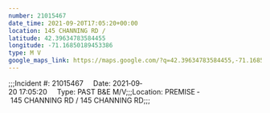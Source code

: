 ```yaml
---
number: 21015467
date_time: 2021-09-20T17:05:20+00:00
location: 145 CHANNING RD / 
latitude: 42.39634783584455
longitude: -71.16850189453386
type: M V
google_maps_link: https://maps.google.com/?q=42.39634783584455,-71.16850189453386
---
```


;;;Incident #: 21015467     Date: 2021‐09‐20 17:05:20     Type: PAST B&E M/V;;;Location: PREMISE ‐ 145 CHANNING RD / 145 CHANNING RD;;;
